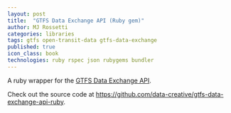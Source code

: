 ```yaml
---
layout: post
title:  "GTFS Data Exchange API (Ruby gem)"
author: MJ Rossetti
categories: libraries
tags: gtfs open-transit-data gtfs-data-exchange
published: true
icon_class: book
technologies: ruby rspec json rubygems bundler
---
```


A ruby wrapper for the [GTFS Data Exchange API](http://www.gtfs-data-exchange.com/api).

Check out the source code at https://github.com/data-creative/gtfs-data-exchange-api-ruby.

